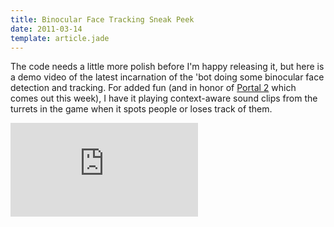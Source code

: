 ```yaml
---
title: Binocular Face Tracking Sneak Peek
date: 2011-03-14
template: article.jade
---
```


The code needs a little more polish before I'm happy releasing it, but here is a demo video of the latest incarnation of the 'bot doing some binocular face detection and tracking. For added fun (and in honor of [Portal 2](http://www.thinkwithportals.com/) which comes out this week), I have it playing context-aware sound clips from the turrets in the game when it spots people or loses track of them.

<div class="img-container">

<iframe src="http://www.youtube.com/embed/MACHkIpAZ_w" frameborder="0" allowfullscreen></iframe>

</div>
